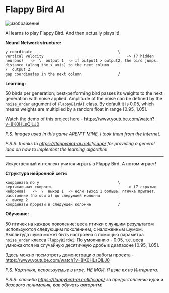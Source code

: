 # Flappy Bird AI
![изображение](https://user-images.githubusercontent.com/87701031/234704986-39aedb99-7480-459d-920b-31bd5bc50aec.png)


AI learns to play Flappy Bird. And then actually plays it!

**Neural Network structure:**

```
y coordinate                                      \
vertical velocity                                 |   -> (7 hidden neurons)   ->  \  output 1  -> if output1 > output2, the bird jumps.
distance (along the x axis) to the next column    |                               /  output 2
gap coordinates in the next column                /
```

**Learning:**

50 birds per generation; best-performing bird passes its weights to the next generation with noise applied. Amplitude of the noise can be defined by the `noise_order` argument of `FlappyBirdAi` class. By default it is 0.05, which means weights are multiplied by a random float in range [0.95, 1.05].

Watch the demo of this project here - https://www.youtube.com/watch?v=8K0HLsQlLJ0

*P.S. Images used in this game AREN'T MINE, I took them from the Internet.*

*P.S.S. thanks to https://flappybird-ai.netlify.app/ for providing a general idea on how to implement the learning algorithm!*

---

Искуственный интеллект учится играть в Flappy Bird. А потом играет!

**Структура нейронной сети:**

```
координата по у                                   \
вертикальная скорость                             |   -> (7 скрытых нейронов)   ->  \  выход 1  -> если выход 1 больше, птичка прыгает.
расстояние (по оси х) до следующей колонны        |                                 /  выход 2
координаты прорези в следующей колонне            /
```

**Обучение:**

50 птичек на каждое поколение; веса птички с лучшим результатом используются следующим поколением, с наложенным шумом. Амплитуда шума может быть настроена с помощью параметра `noise_order` класса `FlappyBirdAi`. По умолчанию - 0.05, т.е. веса умножаются на случайную десятичную дробь в диапазоне [0.95, 1.05].

Здесь можно посмотреть демонстрацию работы проекта - https://www.youtube.com/watch?v=8K0HLsQlLJ0

*P.S. Картинки, используемые в игре, НЕ МОИ. Я взял их из Интернета.*

*P.S.S. спасибо https://flappybird-ai.netlify.app/ за предоставление идеи и базового понимания, как обучать алгоритм!*


